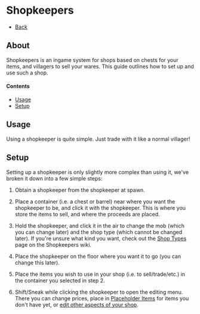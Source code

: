 # Shopkeepers

- [Back](/docs)

## About

Shopkeepers is an ingame system for shops based on chests for your items, and villagers to sell your wares. This guide outlines how to set up and use such a shop.

#### Contents

- [Usage](#usage)
- [Setup](#setup)

## Usage

Using a shopkeeper is quite simple. Just trade with it like a normal villager!

## Setup

Setting up a shopkeeper is only slightly more complex than using it, we've broken it down into a few simple steps:

1. Obtain a shopkeeper from the shopkeeper at spawn.

2. Place a container (i.e. a chest or barrel) near where you want the shopkeeper to be, and click it with the shopkeeper. This is where you store the items to sell, and where the proceeds are placed.

3. Hold the shopkeeper, and click it in the air to change the mob (which you can change later) and the shop type (which cannot be changed later). If you're unsure what kind you want, check out the [Shop Types](https://github.com/Shopkeepers/Shopkeepers-Wiki/wiki/Player-Shop-Setup) page on the Shopkeepers wiki.

4. Place the shopkeeper on the floor where you want it to go (you can change this later).

5. Place the items you wish to use in your shop (i.e. to sell/trade/etc.) in the container you selected in step 2.

6. Shift/Sneak while clicking the shopkeeper to open the editing menu. There you can change prices, place in [Placeholder Items](https://github.com/Shopkeepers/Shopkeepers-Wiki/wiki/Placeholder-Items) for items you don't have yet, or [edit other aspects of your shop](https://github.com/Shopkeepers/Shopkeepers-Wiki/wiki/Editing-Shops).